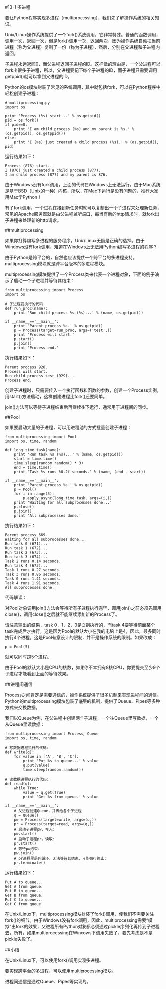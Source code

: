 #13-1 多进程

要让Python程序实现多进程（multiprocessing），我们先了解操作系统的相关知识。

Unix/Linux操作系统提供了一个fork()系统调用，它非常特殊。普通的函数调用，调用一次，返回一次，但是fork()调用一次，返回两次，因为操作系统自动把当前进程（称为父进程）复制了一份（称为子进程），然后，分别在父进程和子进程内返回。

子进程永远返回0，而父进程返回子进程的ID。这样做的理由是，一个父进程可以fork出很多子进程，所以，父进程要记下每个子进程的ID，而子进程只需要调用getppid()就可以拿到父进程的ID。

Python的os模块封装了常见的系统调用，其中就包括fork，可以在Python程序中轻松创建子进程：

	# multiprocessing.py
	import os
	
	print 'Process (%s) start...' % os.getpid()
	pid = os.fork()
	if pid==0:
	    print 'I am child process (%s) and my parent is %s.' % (os.getpid(), os.getppid())
	else:
	    print 'I (%s) just created a child process (%s).' % (os.getpid(), pid)
运行结果如下：
	
	Process (876) start...
	I (876) just created a child process (877).
	I am child process (877) and my parent is 876.
由于Windows没有fork调用，上面的代码在Windows上无法运行。由于Mac系统是基于BSD（Unix的一种）内核，所以，在Mac下运行是没有问题的，推荐大家用Mac学Python！

有了fork调用，一个进程在接到新任务时就可以复制出一个子进程来处理新任务，常见的Apache服务器就是由父进程监听端口，每当有新的http请求时，就fork出子进程来处理新的http请求。

##multiprocessing

如果你打算编写多进程的服务程序，Unix/Linux无疑是正确的选择。由于Windows没有fork调用，难道在Windows上无法用Python编写多进程的程序？

由于Python是跨平台的，自然也应该提供一个跨平台的多进程支持。multiprocessing模块就是跨平台版本的多进程模块。

multiprocessing模块提供了一个Process类来代表一个进程对象，下面的例子演示了启动一个子进程并等待其结束：

	from multiprocessing import Process
	import os
	
	# 子进程要执行的代码
	def run_proc(name):
	    print 'Run child process %s (%s)...' % (name, os.getpid())
	
	if __name__=='__main__':
	    print 'Parent process %s.' % os.getpid()
	    p = Process(target=run_proc, args=('test',))
	    print 'Process will start.'
	    p.start()
	    p.join()
	    print 'Process end.'
执行结果如下：

	Parent process 928.
	Process will start.
	Run child process test (929)...
	Process end.
创建子进程时，只需要传入一个执行函数和函数的参数，创建一个Process实例，用start()方法启动，这样创建进程比fork()还要简单。

join()方法可以等待子进程结束后再继续往下运行，通常用于进程间的同步。

##Pool

如果要启动大量的子进程，可以用进程池的方式批量创建子进程：

	from multiprocessing import Pool
	import os, time, random
	
	def long_time_task(name):
	    print 'Run task %s (%s)...' % (name, os.getpid())
	    start = time.time()
	    time.sleep(random.random() * 3)
	    end = time.time()
	    print 'Task %s runs %0.2f seconds.' % (name, (end - start))
	
	if __name__=='__main__':
	    print 'Parent process %s.' % os.getpid()
	    p = Pool()
	    for i in range(5):
	        p.apply_async(long_time_task, args=(i,))
	    print 'Waiting for all subprocesses done...'
	    p.close()
	    p.join()
	    print 'All subprocesses done.'
执行结果如下：

	Parent process 669.
	Waiting for all subprocesses done...
	Run task 0 (671)...
	Run task 1 (672)...
	Run task 2 (673)...
	Run task 3 (674)...
	Task 2 runs 0.14 seconds.
	Run task 4 (673)...
	Task 1 runs 0.27 seconds.
	Task 3 runs 0.86 seconds.
	Task 0 runs 1.41 seconds.
	Task 4 runs 1.91 seconds.
	All subprocesses done.
代码解读：

对Pool对象调用join()方法会等待所有子进程执行完毕，调用join()之前必须先调用close()，调用close()之后就不能继续添加新的Process了。

请注意输出的结果，task 0，1，2，3是立刻执行的，而task 4要等待前面某个task完成后才执行，这是因为Pool的默认大小在我的电脑上是4，因此，最多同时执行4个进程。这是Pool有意设计的限制，并不是操作系统的限制。如果改成：

	p = Pool(5)
就可以同时跑5个进程。

由于Pool的默认大小是CPU的核数，如果你不幸拥有8核CPU，你要提交至少9个子进程才能看到上面的等待效果。

##进程间通信

Process之间肯定是需要通信的，操作系统提供了很多机制来实现进程间的通信。Python的multiprocessing模块包装了底层的机制，提供了Queue、Pipes等多种方式来交换数据。

我们以Queue为例，在父进程中创建两个子进程，一个往Queue里写数据，一个从Queue里读数据：

	from multiprocessing import Process, Queue
	import os, time, random
	
	# 写数据进程执行的代码:
	def write(q):
	    for value in ['A', 'B', 'C']:
	        print 'Put %s to queue...' % value
	        q.put(value)
	        time.sleep(random.random())
	
	# 读数据进程执行的代码:
	def read(q):
	    while True:
	        value = q.get(True)
	        print 'Get %s from queue.' % value
	
	if __name__=='__main__':
	    # 父进程创建Queue，并传给各个子进程：
	    q = Queue()
	    pw = Process(target=write, args=(q,))
	    pr = Process(target=read, args=(q,))
	    # 启动子进程pw，写入:
	    pw.start()
	    # 启动子进程pr，读取:
	    pr.start()
	    # 等待pw结束:
	    pw.join()
	    # pr进程里是死循环，无法等待其结束，只能强行终止:
	    pr.terminate()
运行结果如下：
	
	Put A to queue...
	Get A from queue.
	Put B to queue...
	Get B from queue.
	Put C to queue...
	Get C from queue.
在Unix/Linux下，multiprocessing模块封装了fork()调用，使我们不需要关注fork()的细节。由于Windows没有fork调用，因此，multiprocessing需要“模拟”出fork的效果，父进程所有Python对象都必须通过pickle序列化再传到子进程去，所有，如果multiprocessing在Windows下调用失败了，要先考虑是不是pickle失败了。

##小结

在Unix/Linux下，可以使用fork()调用实现多进程。

要实现跨平台的多进程，可以使用multiprocessing模块。

进程间通信是通过Queue、Pipes等实现的。